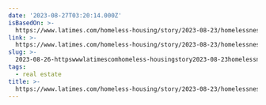 ```yaml
---
date: '2023-08-27T03:20:14.000Z'
isBasedOn: >-
  https://www.latimes.com/homeless-housing/story/2023-08-23/homelessness-los-angeles-vs-jackson-mississippi
link: >-
  https://www.latimes.com/homeless-housing/story/2023-08-23/homelessness-los-angeles-vs-jackson-mississippi
slug: >-
  2023-08-26-httpswwwlatimescomhomeless-housingstory2023-08-23homelessness-los-angeles-vs-jackson-mississippi
tags:
  - real estate
title: >-
  https://www.latimes.com/homeless-housing/story/2023-08-23/homelessness-los-angeles-vs-jackson-mississippi
---
```


